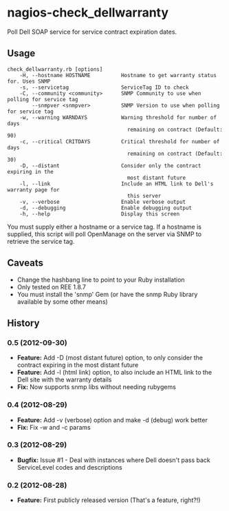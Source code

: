 nagios-check_dellwarranty
=========================

Poll Dell SOAP service for service contract expiration dates.

Usage
-------
    check_dellwarranty.rb [options]
        -H, --hostname HOSTNAME          Hostname to get warranty status for. Uses SNMP
        -s, --servicetag                 ServiceTag ID to check
        -C, --community <community>      SNMP Community to use when polling for service tag
            --snmpver <snmpver>          SNMP Version to use when polling for service tag
        -w, --warning WARNDAYS           Warning threshold for number of days
                                           remaining on contract (Default: 90)
        -c, --critical CRITDAYS          Critical threshold for number of days
                                           remaining on contract (Default: 30)
        -D, --distant                    Consider only the contract expiring in the
                                           most distant future
        -l, --link                       Include an HTML link to Dell's warranty page for
                                           this server
        -v, --verbose                    Enable verbose output
        -d, --debugging                  Enable debugging output
        -h, --help                       Display this screen

You must supply either a hostname or a service tag. If a hostname is supplied, this script will
poll OpenManage on the server via SNMP to retrieve the service tag.

Caveats
-------
* Change the hashbang line to point to your Ruby installation
* Only tested on REE 1.8.7
* You must install the 'snmp' Gem (or have the snmp Ruby library available by some other means)

History
------------
### 0.5 (2012-09-30)
* **Feature:** Add -D (most distant future) option, to only consider the contract expiring in the most distant future
* **Feature:** Add -l (html link) option, to also include an HTML link to the Dell site with the warranty details
* **Fix:** Now supports snmp libs without needing rubygems

### 0.4 (2012-08-29)
* **Feature:** Add -v (verbose) option and make -d (debug) work better  
* **Fix:** Fix -w and -c params

### 0.3 (2012-08-29)
* **Bugfix:** Issue #1 - Deal with instances where Dell doesn't pass back ServiceLevel codes and descriptions

### 0.2 (2012-08-28)
* **Feature:** First publicly released version (That's a feature, right?!)
